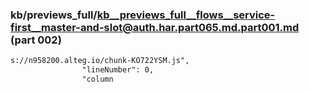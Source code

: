 ### kb/previews_full/kb__previews_full__flows__service-first__master-and-slot@auth.har.part065.md.part001.md (part 002)

```md
s://n958200.alteg.io/chunk-KO722YSM.js",
                "lineNumber": 0,
                "column
```

```
